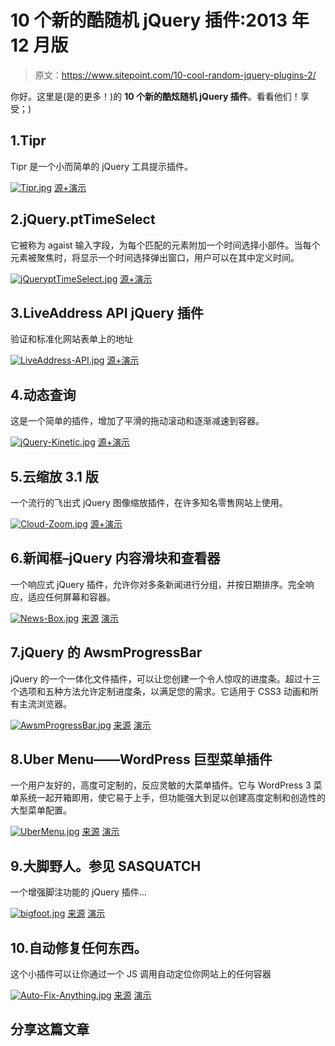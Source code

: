 # 10 个新的酷随机 jQuery 插件:2013 年 12 月版

> 原文：<https://www.sitepoint.com/10-cool-random-jquery-plugins-2/>

你好。这里是(是的更多！)的 **10 个新的酷炫随机 jQuery 插件**。看看他们！享受；)

## 1.Tipr

Tipr 是一个小而简单的 jQuery 工具提示插件。

[![Tipr.jpg](img/2c227cb41eeb3ea494e38b6b5dfe0267.png)](http://www.tipue.com/tipr/) 
[源+演示](http://www.tipue.com/tipr/)

## 2.jQuery.ptTimeSelect

它被称为 agaist 输入字段，为每个匹配的元素附加一个时间选择小部件。当每个元素被聚焦时，将显示一个时间选择弹出窗口，用户可以在其中定义时间。

[![jQueryptTimeSelect.jpg](img/6c7c421cfaa09d3281b337d856d7b63b.png)](http://pttimeselect.sourceforge.net/example/index.html) 
[源+演示](http://pttimeselect.sourceforge.net/example/index.html)

## 3.LiveAddress API jQuery 插件

验证和标准化网站表单上的地址

[![LiveAddress-API.jpg](img/bd1d7dafc8fa284d98fc893dadf02581.png)](http://smartystreets.com/kb/liveaddress-api/website-forms) 
[源+演示](http://smartystreets.com/kb/liveaddress-api/website-forms)

## 4.动态查询

这是一个简单的插件，增加了平滑的拖动滚动和逐渐减速到容器。

[![jQuery-Kinetic.jpg](img/4265c24c7af85523f5fd96580593c06a.png)](http://davetayls.me/jquery.kinetic/) 
[源+演示](http://davetayls.me/jquery.kinetic/)

## 5.云缩放 3.1 版

一个流行的飞出式 jQuery 图像缩放插件，在许多知名零售网站上使用。

[![Cloud-Zoom.jpg](img/b7d547eb6c578a956a1e2ec29c7becee.png)](http://www.starplugins.com/cloudzoom) 
[源+演示](http://www.starplugins.com/cloudzoom)

## 6.新闻框–jQuery 内容滑块和查看器

一个响应式 jQuery 插件，允许你对多条新闻进行分组，并按日期排序。完全响应，适应任何屏幕和容器。

[![News-Box.jpg](img/9a256e8dc4bddfa9752807f24ae63182.png)](http://codecanyon.net/item/news-box-jquery-contents-slider-and-viewer/6348100?ref=sdeering) 
[来源](http://codecanyon.net/item/news-box-jquery-contents-slider-and-viewer/6348100?ref=sdeering) [演示](http://www.projects.lcweb.it/news-box-jquery-plugin?lc_preview)

## 7.jQuery 的 AwsmProgressBar

jQuery 的一个一体化文件插件，可以让您创建一个令人惊叹的进度条。超过十三个选项和五种方法允许定制进度条，以满足您的需求。它适用于 CSS3 动画和所有主流浏览器。

[![AwsmProgressBar.jpg](img/e7f196ee562c6b1a36a7aff458e5bfd3.png)](http://codecanyon.net/item/awsmprogressbar-for-jquery/2598901?ref=sdeering) 
[来源](http://codecanyon.net/item/awsmprogressbar-for-jquery/2598901?ref=sdeering) [演示](http://codecanyon.net/item/awsmprogressbar-for-jquery/full_screen_preview/2598901)

## 8.Uber Menu——WordPress 巨型菜单插件

一个用户友好的，高度可定制的，反应灵敏的大菜单插件。它与 WordPress 3 菜单系统一起开箱即用，使它易于上手，但功能强大到足以创建高度定制和创造性的大型菜单配置。

[![UberMenu.jpg](img/b8b9a0fa9bb36ad1a66ebdf4b47d77c8.png)](http://codecanyon.net/item/ubermenu-wordpress-mega-menu-plugin/154703?ref=sdeering) 
[来源](http://codecanyon.net/item/ubermenu-wordpress-mega-menu-plugin/154703?ref=sdeering) [演示](http://codecanyon.net/item/ubermenu-wordpress-mega-menu-plugin/full_screen_preview/154703)

## 9.大脚野人。参见 SASQUATCH

一个增强脚注功能的 jQuery 插件…

[![bigfoot.jpg](img/1ad9679a91e6d3401516481d648bb28e.png)](http://cmsauve.com/labs/bigfoot/) 
[来源](http://cmsauve.com/labs/bigfoot/) [演示](http://cmsauve.com/labs/bigfoot/)

## 10.自动修复任何东西。

这个小插件可以让你通过一个 JS 调用自动定位你网站上的任何容器

[![Auto-Fix-Anything.jpg](img/887774cac07f3770333d05c74f2fa8dd.png)](https://github.com/peachananr/autofix_anything) 
[来源](https://github.com/peachananr/autofix_anything) [演示](http://www.thepetedesign.com/demos/autofix_demo.html)

## 分享这篇文章